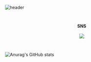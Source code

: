 ![header](https://capsule-render.vercel.app/api?type=waving&color=6FADCF&height=300&section=header&text=welcome%20&fontSize=90&animation=fadeIn&fontAlignY=38&desc=My%20Github%20Profile&descAlignY=51&descAlign=62)

<br>

<p align="center">
    <strong>SNS</strong><br><br>
    <a href="https://www.instagram.com/seonguk391/" target="_blank"><img src="https://img.shields.io/badge/Instagram-E4405F?style=flat-square&logo=Instagram&logoColor=white"/></a>
    <a href="https://github.com/useonguk"target="_black"<img src="https://img.shields.io/badge/GitHub-181717?style=flat-square&logo=GitHub&logoColor=white"/></a>
</p>

<br>

![Anurag's GitHub stats](https://github-readme-stats.vercel.app/api?username=useonguk&show_icons=github_dark&theme=prussian)
